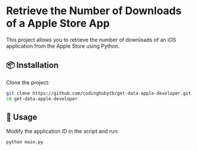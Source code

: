 # Retrieve the Number of Downloads of a Apple Store App

This project allows you to retrieve the number of downloads of an iOS application from the Apple Store using Python.

## 📦 Installation

Clone the project:

```bash
git clone https://github.com/codinghubytb/get-data-apple-developer.git
cd get-data-apple-developer
```

## 🚀 Usage

Modify the application ID in the script and run:

```bash
python main.py
```
